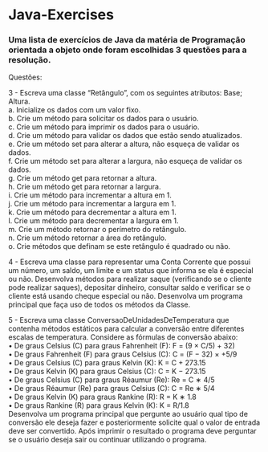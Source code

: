 # Java-Exercises

<h3>Uma lista de exercícios de Java da matéria de Programação orientada a objeto onde foram escolhidas 3 questões para a resolução.</h3>

<italic><p>Questões:</p>
<p>3 - Escreva uma classe “Retângulo”, com os seguintes atributos: Base; Altura.<br>
a. Inicialize os dados com um valor fixo. <br>
b. Crie um método para solicitar os dados para o usuário.<br>
c. Crie um método para imprimir os dados para o usuário.<br>
d. Crie um método para validar os dados que estão sendo atualizados.<br>
e. Crie um método set para alterar a altura, não esqueça de validar os dados.<br>
f. Crie um método set para alterar a largura, não esqueça de validar os dados.<br>
g. Crie um método get para retornar a altura.<br>
h. Crie um método get para retornar a largura.<br>
i. Crie um método para incrementar a altura em 1.<br>
j. Crie um método para incrementar a largura em 1.<br>
k. Crie um método para decrementar a altura em 1.<br>
l. Crie um método para decrementar a largura em 1.<br>
m. Crie um método retornar o perímetro do retângulo.<br>
n. Crie um método retornar a área do retângulo.<br>
o. Crie métodos que definam se este retângulo é quadrado ou não.<br>

4 - Escreva uma classe para representar uma Conta Corrente que	possui	um número, um saldo, um limite e um status que informa se ela é especial ou não. Desenvolva métodos para realizar saque (verificando se o cliente pode realizar saques), depositar dinheiro, consultar saldo e verificar se o cliente está usando cheque	especial ou não. Desenvolva um programa principal que faça uso de todos os métodos da Classe.

5 - Escreva uma classe ConversaoDeUnidadesDeTemperatura que contenha métodos estáticos para calcular a conversão entre diferentes escalas de temperatura. Considere as
fórmulas de conversão abaixo:<br>
• De graus Celsius (C) para graus Fahrenheit (F): F = (9 × C/5) + 32)<br>
• De graus Fahrenheit (F) para graus Celsius (C): C = (F − 32) × +5/9<br>
• De graus Celsius (C) para graus Kelvin (K): K = C + 273.15<br>
• De graus Kelvin (K) para graus Celsius (C): C = K − 273.15<br>
• De graus Celsius (C) para graus Réaumur (Re): Re = C ∗ 4/5<br>
• De graus Réaumur (Re) para graus Celsius (C): C = Re ∗ 5/4<br>
• De graus Kelvin (K) para graus Rankine (R): R = K ∗ 1.8<br>
• De graus Rankine (R) para graus Kelvin (K): K = R/1.8<br>
Desenvolva	um	programa principal que pergunte ao usuário qual tipo de conversão ele deseja fazer e posteriormente solicite qual o valor de entrada deve ser convertido. Após imprimir o resultado o programa deve perguntar se o usuário deseja sair ou continuar utilizando o programa.</p></italic>
